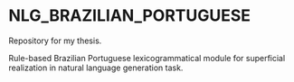# NLG_BRAZILIAN_PORTUGUESE
Repository for my thesis.

Rule-based Brazilian Portuguese lexicogrammatical module for superficial realization in natural language generation task.
